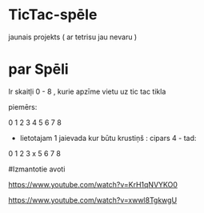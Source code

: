 # TicTac-spēle
jaunais projekts ( ar tetrisu jau nevaru )

# par Spēli
Ir skaitļi 0 - 8 , kurie apzīme vietu uz tic tac  tikla

piemērs:

0 1 2
3 4 5
6 7 8

- lietotajam 1 jaievada kur būtu krustiņš :  cipars 4 - tad:

0 1 2
3 x 5
6 7 8



#Izmantotie avoti 

https://www.youtube.com/watch?v=KrH1qNVYKO0

https://www.youtube.com/watch?v=xwwl8TgkwgU

